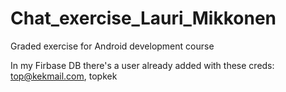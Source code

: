 # Chat_exercise_Lauri_Mikkonen
Graded exercise for Android development course

In my Firbase DB there's a user already added with these creds: top@kekmail.com, topkek
